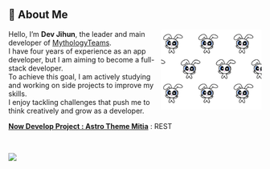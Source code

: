 ## 🪪 About Me

<div align="left">
  <img src="https://github.com/MythologyDevJihun/Archive/blob/main/images/tokki-pattern.webp"
     width="200px"
     style="display: block; object-fit: contain;"
     align="right"> 
<div/>


Hello, I’m **Dev Jihun**, the leader and main developer of [MythologyTeams](https://mythologyteams.com).<br>
I have four years of experience as an app developer, but I am aiming to become a full-stack developer.<br>
To achieve this goal, I am actively studying and working on side projects to improve my skills.<br>
I enjoy tackling challenges that push me to think creatively and grow as a developer.
<br>

[**Now Develop Project : Astro Theme Mitia**](https://github.com/Team-Mythology/astro-theme-mitia) : REST

<br>

<img src="https://skillicons.dev/icons?i=flutter,vue,nodejs,mysql,dart,js,python,java,linux"
     width="300px"
     style="display: block; object-fit: contain;">
